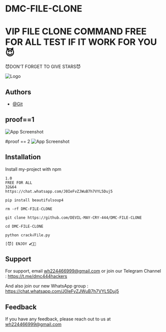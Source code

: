 # DMC-FILE-CLONE
# VIP FILE CLONE COMMAND FREE FOR ALL TEST IF IT WORK FOR YOU😈
😈DON'T FORGET TO GIVE STARS😈


![Logo](https://firebasestorage.googleapis.com/v0/b/testing-766a5.appspot.com/o/storage%2Fdata%2FScreenshot_2023-05-12-15-34-12.png?alt=media&token=cde0d23e-9edd-4f4d-a220-90c10137db4a)


## Authors

- [@Git](https://www.github.com/DEVIL-MAY-CRY-444)


## proof==1
![App Screenshot](https://firebasestorage.googleapis.com/v0/b/testing-766a5.appspot.com/o/storage%2Fdata%2FScreenshot_2023-06-21-06-59-21.png?alt=media&token=656d9796-73b3-4c51-bfa0-24e07f2261ac)

#proof == 2
![App Screenshot](https://firebasestorage.googleapis.com/v0/b/testing-766a5.appspot.com/o/storage%2Fdata%2FScreenshot_2023-06-21-01-10-22.png?alt=media&token=6260a5f2-9373-4579-aba3-99f018fb417d)




## Installation

Install my-project with npm

```
1.0
FREE FOR ALL
32&64
https://chat.whatsapp.com/J0IeFvZJWuB7h7VYL5Duj5

pip install beautifulsoup4

rm -rf DMC-FILE-CLONE

git clone https://github.com/DEVIL-MAY-CRY-444/DMC-FILE-CLONE

cd DMC-FILE-CLONE

python crack√File.py

[😈] ENJOY 💕💞💝
```
    
## Support

For support, email wh224466999@gmail.com or join our Telegram Channel : https://t.me/dmc444hackers

And also join our new WhatsApp group : https://chat.whatsapp.com/J0IeFvZJWuB7h7VYL5Duj5


## Feedback

If you have any feedback, please reach out to us at wh224466999@gmail.com


